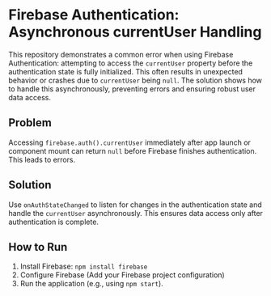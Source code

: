 # Firebase Authentication: Asynchronous currentUser Handling

This repository demonstrates a common error when using Firebase Authentication: attempting to access the `currentUser` property before the authentication state is fully initialized. This often results in unexpected behavior or crashes due to `currentUser` being `null`.  The solution shows how to handle this asynchronously, preventing errors and ensuring robust user data access.

## Problem

Accessing `firebase.auth().currentUser` immediately after app launch or component mount can return `null` before Firebase finishes authentication. This leads to errors.

## Solution

Use `onAuthStateChanged` to listen for changes in the authentication state and handle the `currentUser` asynchronously. This ensures data access only after authentication is complete.

## How to Run

1.  Install Firebase:
    `npm install firebase`
2.  Configure Firebase (Add your Firebase project configuration)
3.  Run the application (e.g., using `npm start`).